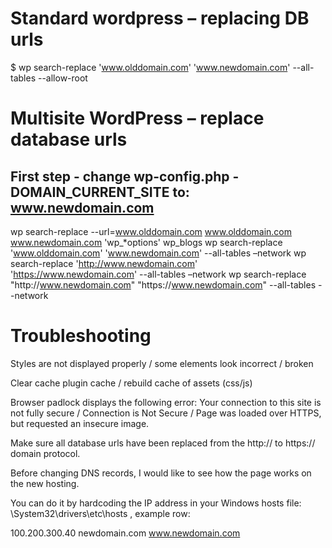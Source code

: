 # Standard wordpress – replacing DB urls

$ wp search-replace 'www.olddomain.com' 'www.newdomain.com' --all-tables --allow-root

# Multisite WordPress – replace database urls

## First step - change wp-config.php - DOMAIN_CURRENT_SITE to: www.newdomain.com

wp search-replace --url=www.olddomain.com www.olddomain.com www.newdomain.com 'wp_*options' wp_blogs
wp search-replace 'www.olddomain.com' 'www.newdomain.com' --all-tables –network
wp search-replace 'http://www.newdomain.com' 'https://www.newdomain.com' --all-tables –network
wp search-replace "http:\/\/www.newdomain.com" "https:\/\/www.newdomain.com" --all-tables --network

# Troubleshooting

Styles are not displayed properly / some elements look incorrect / broken

Clear cache plugin cache / rebuild cache of assets (css/js)

Browser padlock displays the following error: Your connection to this site is not fully secure / Connection is Not Secure / Page was loaded over HTTPS, but requested an insecure image.

Make sure all database urls have been replaced  from the http:// to https:// domain protocol.

Before changing DNS records, I would like to see how the page works on the new hosting.

You can do it by hardcoding the IP address in your Windows hosts file: \System32\drivers\etc\hosts , example row:

100.200.300.40 newdomain.com www.newdomain.com